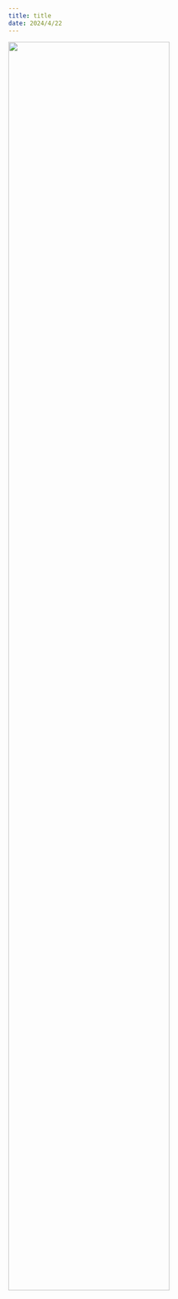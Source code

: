```yaml
---
title: title
date: 2024/4/22
---
```


<img style="width:80%;margin:auto" src="https://cdn.jsdelivr.net/gh/llds66/imageBed/githubImage/20240524/Web%E5%BC%80%E5%8F%91%E8%B7%AF%E7%BA%BF.png"/>
